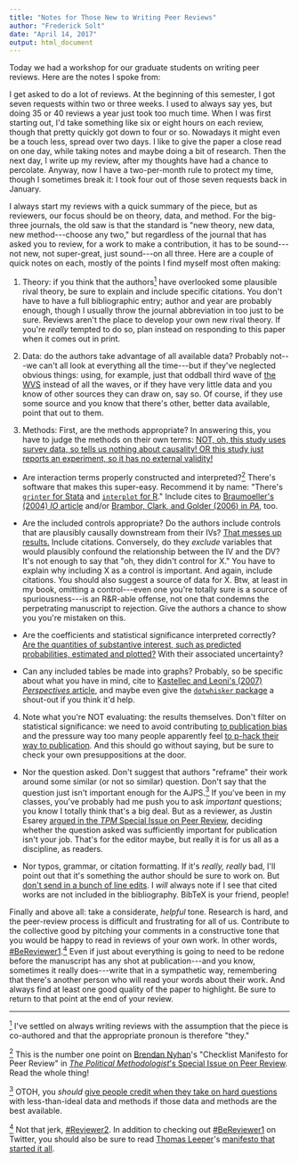 ```yaml
---
title: "Notes for Those New to Writing Peer Reviews"
author: "Frederick Solt"
date: "April 14, 2017"
output: html_document
---
```


Today we had a workshop for our graduate students on writing peer reviews.  Here are the notes I spoke from:

I get asked to do a lot of reviews.  At the beginning of this semester, I got seven requests within two or three weeks.  I used to always say yes, but doing 35 or 40 reviews a year just took too much time.  When I was first starting out, I'd take something like six or eight hours on each review, though that pretty quickly got down to four or so.  Nowadays it might even be a touch less, spread over two days. I like to give the paper a close read on one day, while taking notes and maybe doing a bit of research.  Then the next day, I write up my review, after my thoughts have had a chance to percolate.  Anyway, now I have a two-per-month rule to protect my time, though I sometimes break it: I took four out of those seven requests back in January.

I always start my reviews with a quick summary of the piece, but as reviewers, our focus should be on theory, data, and method.  For the big-three journals, the old saw is that the standard is "new theory, new data, new method---choose any two," but regardless of the journal that has asked you to review, for a work to make a contribution, it has to be sound---not new, not super-great, just sound---on all three.  Here are a couple of quick notes on each, mostly of the points I find myself most often making:

1. Theory: if you think that the authors<a href="#note1" id="note1ref"><sup>1</sup></a> have overlooked some plausible rival theory, be sure to explain and include specific citations. You don't have to have a full bibliographic entry; author and year are probably enough, though I usually throw the journal abbreviation in too just to be sure. Reviews aren't the place to develop your own new rival theory.  If you're _really_ tempted to do so, plan instead on responding to this paper when it comes out in print.

1. Data: do the authors take advantage of all available data?  Probably not---we can't all look at everything all the time---but if they've neglected obvious things: using, for example, just that oddball third wave of [the WVS](http://worldvaluessurvey.org) instead of all the waves, or if they have very little data and you know of other sources they can draw on, say so.  Of course, if they use some source and you know that there's other, better data available, point that out to them.

1. Methods: First, are the methods appropriate?  In answering this, you have to judge the methods on their own terms: [NOT, oh, this study uses survey data, so tells us nothing about causality! OR this study just reports an experiment, so it has no external validity!](https://twitter.com/PoliticalApe13/status/820390342759419910)

  + Are interaction terms properly constructed and interpreted?<a href="#note2" id="note2ref"><sup>2</sup></a>  There's software that makes this super-easy. Recommend it by name: "There's [`grinter` for Stata](http://myweb.uiowa.edu/fboehmke/methods.html) and [`interplot` for R](https://cran.r-project.org/web/packages/interplot/vignettes/interplot-vignette.html)."  Include cites to [Braumoeller's (2004) _IO_ article](https://www.cambridge.org/core/journals/international-organization/article/hypothesis-testing-and-multiplicative-interaction-terms/5AE39EABAA8F26582C65F0D3FAD153D8) and/or [Brambor, Clark, and Golder (2006) in _PA_](http://www.jstor.org/stable/25791835), too.

  + Are the included controls appropriate?  Do the authors include controls that are plausibly causally downstream from their IVs?  [That messes up results.](https://books.google.com/books?id=lV3DIdV0F9AC&printsec=frontcover&dq=gelman+and+hill&hl=en&sa=X&ved=0ahUKEwjZyJHgoqXTAhWF6oMKHRS2Ay8Q6AEIJDAA#v=onepage&q=messes+up&f=false) Include citations. Conversely, do they *exclude* variables that would plausibly confound the relationship between the IV and the DV?  It's not enough to say that "oh, they didn't control for X."  You have to explain why including X as a control is important.  And again, include citations.  You should also suggest a source of data for X.  Btw, at least in my book, omitting a control---even one you're totally sure is a source of spuriousness---is an R&R-able offense, not one that condemns the perpetrating manuscript to rejection.  Give the authors a chance to show you you're mistaken on this.

  + Are the coefficients and statistical significance interpreted correctly?  [Are the quantities of substantive interest, such as predicted probabilities, estimated and plotted?](http://www.jstor.org/stable/2669316)  With their associated uncertainty?

  + Can any included tables be made into graphs?  Probably, so be specific about what you have in mind, cite to [Kastellec and Leoni's (2007) _Perspectives_ article](www.jstor.org/stable/20446574), and maybe even give the [`dotwhisker` package](https://cran.r-project.org/web/packages/dotwhisker/vignettes/dotwhisker-vignette.html) a shout-out if you think it'd help.

4. Note what you're NOT evaluating: the results themselves.  Don't filter on statistical significance: we need to avoid contributing [to publication bias](http://www.jstor.org/stable/25791658) and the pressure way too many people apparently feel [to p-hack their way to publication](http://www.stat.columbia.edu/~gelman/research/unpublished/p_hacking.pdf).  And this should go without saying, but be sure to check your own presuppositions at the door.

  + Nor the question asked. Don't suggest that authors "reframe" their work around some similar (or not so similar) question. Don't say that the question just isn't important enough for the AJPS.<a href="#note3" id="note3ref"><sup>3</sup></a> If you've been in my classes, you've probably had me push you to ask _important_ questions; you know I totally think that's a big deal.  But as a reviewer, as Justin Esarey [argued in the _TPM_ Special Issue on Peer Review](https://thepoliticalmethodologist.files.wordpress.com/2016/02/tpm_v23_n1.pdf), deciding whether the question asked was sufficiently important for publication isn't your job.  That's for the editor maybe, but really it is for us all as a discipline, as readers.

  + Nor typos, grammar, or citation formatting.  If it's *really, really* bad, I'll point out that it's something the author should be sure to work on.  But [don't send in a bunch of line edits](https://twitter.com/thosjleeper/status/849726360922849280).  I *will* always note if I see that cited works are not included in the bibliography.  BibTeX is your friend, people!

Finally and above all: take a considerate, *helpful* tone.  Research is hard, and the peer-review process is difficult and frustrating for all of us.  Contribute to the collective good by pitching your comments in a constructive tone that you would be happy to read in reviews of your own work.  In other words, [#BeReviewer1](https://twitter.com/search?q=%23BeReviewer1&src=tyah).<a href="#note4" id="note4ref"><sup>4</sup></a>  Even if just about everything is going to need to be redone before the manuscript has any shot at publication---and you know, sometimes it really does---write that in a sympathetic way, remembering that there's another person who will read your words about their work.  And always find at least one good quality of the paper to highlight.  Be sure to return to that point at the end of your review.  

------

<a id="note1" href="#note1ref"><sup>1</sup></a> I've settled on always writing reviews with the assumption that the piece is co-authored and that the appropriate pronoun is therefore "they."

<a id="note2" href="#note2ref"><sup>2</sup></a> This is the number one point on [Brendan Nyhan](https://twitter.com/BrendanNyhan)'s "Checklist Manifesto for Peer Review" in [_The Political Methodologist_'s Special Issue on Peer Review](https://thepoliticalmethodologist.files.wordpress.com/2016/02/tpm_v23_n1.pdf).  Read the whole thing!

<a id="note3" href="#note3ref"><sup>3</sup></a> OTOH, you _should_ [give people credit when they take on hard questions](https://twitter.com/DToshkov/status/826705971124830209) with less-than-ideal data and methods if those data and methods are the best available. 

<a id="note4" href="#note4ref"><sup>4</sup></a> Not that jerk, [#Reviewer2](https://twitter.com/search?q=%23reviewer2&src=typd).  In addition to checking out [#BeReviewer1](https://twitter.com/search?q=%23BeReviewer1&src=tyah) on Twitter, you should also be sure to read [Thomas Leeper](https://twitter.com/thosjleeper)'s [manifesto that started it all](http://thomasleeper.com/2016/08/be-reviewer-one/).
